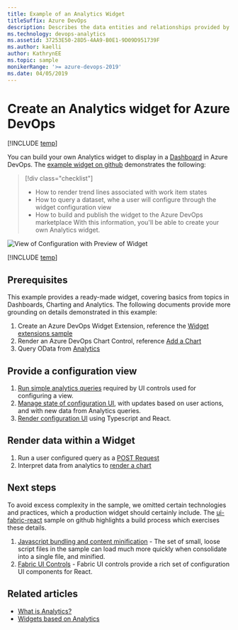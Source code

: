```yaml
---
title: Example of an Analytics Widget
titleSuffix: Azure DevOps 
description: Describes the data entities and relationships provided by Analytics for Azure DevOps   
ms.technology: devops-analytics
ms.assetid: 37253E50-28D5-4AA9-B0E1-9D09D951739F
ms.author: kaelli
author: KathrynEE
ms.topic: sample
monikerRange: '>= azure-devops-2019'
ms.date: 04/05/2019
---
```


# Create an Analytics widget for Azure DevOps

[!INCLUDE [temp](../includes/version-azure-devops.md)]

You can build your own Analytics widget to display in a [Dashboard](../dashboards/overview.md) in Azure DevOps. The [example widget on github](https://github.com/Microsoft/vsts-extension-samples/tree/master/analytics-example-widget) demonstrates the following:

> [!div class="checklist"]
>
> * How to render trend lines associated with work item states
> * How to query a dataset, whe a user will configure through the widget configuration view
> * How to build and publish the widget to the Azure DevOps marketplace
>   With this information, you'll be able to create your own Analytics widget.

![View of Configuration with Preview of Widget](./media/extend-analytics-widget.png)

[!INCLUDE [temp](../includes/analytics-preview.md)]

## Prerequisites

This example provides a ready-made widget, covering basics from topics in Dashboards, Charting and Analytics. The following documents provide more grounding on details demonstrated in this example:

1.  Create an Azure DevOps Widget Extension, reference the [Widget extensions sample](../../extend/develop/add-dashboard-widget.md)
1.  Render an Azure DevOps Chart Control, reference [Add a Chart](../../extend/develop/add-chart.md)
1.  Query OData from [Analytics](quick-ref.md)

## Provide a configuration view

1.  [Run simple analytics queries](https://github.com/Microsoft/vsts-extension-samples/blob/master/analytics-example-widget/scripts/data/CommonQueries.ts) required by UI controls used for configuring a view.
1.  [Manage state of configuration UI](https://github.com/Microsoft/vsts-extension-samples/blob/master/analytics-example-widget/scripts/config/AnalyticsConfigActionCreator.ts), with updates based on user actions, and with new data from Analytics queries.
1.  [Render configuration UI](https://github.com/Microsoft/vsts-extension-samples/blob/master/analytics-example-widget/scripts/config/AnalyticsConfigComponent.tsx) using Typescript and React.

## Render data within a Widget

1.  Run a user configured query as a [POST Request](https://github.com/Microsoft/vsts-extension-samples/blob/master/analytics-example-widget/scripts/data/ViewQueries.ts)
1.  Interpret data from analytics to [render a chart](https://github.com/Microsoft/vsts-extension-samples/blob/master/analytics-example-widget/scripts/widget/ChartOptionFactory.ts)

## Next steps

To avoid excess complexity in the sample, we omitted certain technologies and practices, which a production widget should certainly include. The [ui-fabric-react](https://github.com/Microsoft/vsts-extension-samples/tree/master/ui-fabric-react) sample on github highlights a build process which exercises these details.

1.  [Javascript bundling and content minification](/aspnet/mvc/overview/performance/bundling-and-minification) - The set of small, loose script files in the sample can load much more quickly when consolidate into a single file, and minified.
1.  [Fabric UI Controls](https://developer.microsoft.com/fabric) - Fabric UI controls provide a rich set of configuration UI components for React.

## Related articles

* [What is Analytics?](../powerbi/what-is-analytics.md?toc=/azure/devops/report/toc.json&bc=/azure/devops/report/breadcrumb/toc.json)
* [Widgets based on Analytics](../dashboards/analytics-widgets.md)
